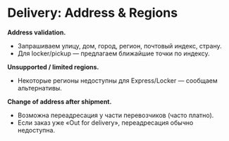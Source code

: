 # Delivery: Address & Regions

**Address validation.**
- Запрашиваем улицу, дом, город, регион, почтовый индекс, страну.
- Для locker/pickup — предлагаем ближайшие точки по индексу.

**Unsupported / limited regions.**
- Некоторые регионы недоступны для Express/Locker — сообщаем альтернативы.

**Change of address after shipment.**
- Возможна переадресация у части перевозчиков (часто платно).
- Если заказ уже «Out for delivery», переадресация обычно недоступна.

